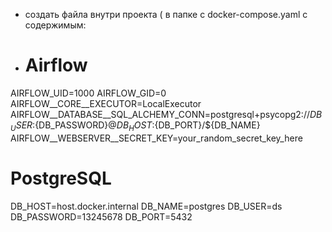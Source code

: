 + создать файла внутри проекта ( в папке с docker-compose.yaml с содержимым:
+ # Airflow
AIRFLOW_UID=1000
AIRFLOW_GID=0
AIRFLOW__CORE__EXECUTOR=LocalExecutor
AIRFLOW__DATABASE__SQL_ALCHEMY_CONN=postgresql+psycopg2://${DB_USER}:${DB_PASSWORD}@${DB_HOST}:${DB_PORT}/${DB_NAME}
AIRFLOW__WEBSERVER__SECRET_KEY=your_random_secret_key_here

# PostgreSQL
DB_HOST=host.docker.internal
DB_NAME=postgres
DB_USER=ds
DB_PASSWORD=13245678
DB_PORT=5432
